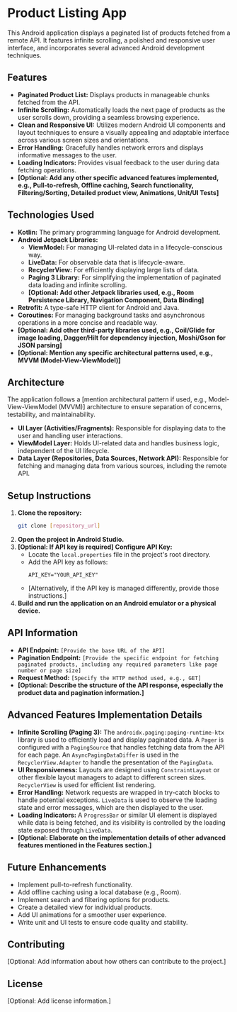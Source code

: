 # Product Listing App

This Android application displays a paginated list of products fetched from a remote API. It features infinite scrolling, a polished and responsive user interface, and incorporates several advanced Android development techniques.

## Features

* **Paginated Product List:** Displays products in manageable chunks fetched from the API.
* **Infinite Scrolling:** Automatically loads the next page of products as the user scrolls down, providing a seamless browsing experience.
* **Clean and Responsive UI:** Utilizes modern Android UI components and layout techniques to ensure a visually appealing and adaptable interface across various screen sizes and orientations.
* **Error Handling:** Gracefully handles network errors and displays informative messages to the user.
* **Loading Indicators:** Provides visual feedback to the user during data fetching operations.
* **[Optional: Add any other specific advanced features implemented, e.g., Pull-to-refresh, Offline caching, Search functionality, Filtering/Sorting, Detailed product view, Animations, Unit/UI Tests]**

## Technologies Used

* **Kotlin:** The primary programming language for Android development.
* **Android Jetpack Libraries:**
    * **ViewModel:** For managing UI-related data in a lifecycle-conscious way.
    * **LiveData:** For observable data that is lifecycle-aware.
    * **RecyclerView:** For efficiently displaying large lists of data.
    * **Paging 3 Library:** For simplifying the implementation of paginated data loading and infinite scrolling.
    * **[Optional: Add other Jetpack libraries used, e.g., Room Persistence Library, Navigation Component, Data Binding]**
* **Retrofit:** A type-safe HTTP client for Android and Java.
* **Coroutines:** For managing background tasks and asynchronous operations in a more concise and readable way.
* **[Optional: Add other third-party libraries used, e.g., Coil/Glide for image loading, Dagger/Hilt for dependency injection, Moshi/Gson for JSON parsing]**
* **[Optional: Mention any specific architectural patterns used, e.g., MVVM (Model-View-ViewModel)]**

## Architecture

The application follows a [mention architectural pattern if used, e.g., Model-View-ViewModel (MVVM)] architecture to ensure separation of concerns, testability, and maintainability.

* **UI Layer (Activities/Fragments):** Responsible for displaying data to the user and handling user interactions.
* **ViewModel Layer:** Holds UI-related data and handles business logic, independent of the UI lifecycle.
* **Data Layer (Repositories, Data Sources, Network API):** Responsible for fetching and managing data from various sources, including the remote API.

## Setup Instructions

1.  **Clone the repository:**
    ```bash
    git clone [repository_url]
    ```
2.  **Open the project in Android Studio.**
3.  **[Optional: If API key is required] Configure API Key:**
    * Locate the `local.properties` file in the project's root directory.
    * Add the API key as follows:
        ```
        API_KEY="YOUR_API_KEY"
        ```
    * [Alternatively, if the API key is managed differently, provide those instructions.]
4.  **Build and run the application on an Android emulator or a physical device.**

## API Information

* **API Endpoint:** `[Provide the base URL of the API]`
* **Pagination Endpoint:** `[Provide the specific endpoint for fetching paginated products, including any required parameters like page number or page size]`
* **Request Method:** `[Specify the HTTP method used, e.g., GET]`
* **[Optional: Describe the structure of the API response, especially the product data and pagination information.]**

## Advanced Features Implementation Details

* **Infinite Scrolling (Paging 3):** The `androidx.paging:paging-runtime-ktx` library is used to efficiently load and display paginated data. A `Pager` is configured with a `PagingSource` that handles fetching data from the API for each page. An `AsyncPagingDataDiffer` is used in the `RecyclerView.Adapter` to handle the presentation of the `PagingData`.
* **UI Responsiveness:** Layouts are designed using `ConstraintLayout` or other flexible layout managers to adapt to different screen sizes. `RecyclerView` is used for efficient list rendering.
* **Error Handling:** Network requests are wrapped in try-catch blocks to handle potential exceptions. `LiveData` is used to observe the loading state and error messages, which are then displayed to the user.
* **Loading Indicators:** A `ProgressBar` or similar UI element is displayed while data is being fetched, and its visibility is controlled by the loading state exposed through `LiveData`.
* **[Optional: Elaborate on the implementation details of other advanced features mentioned in the Features section.]**

## Future Enhancements

* Implement pull-to-refresh functionality.
* Add offline caching using a local database (e.g., Room).
* Implement search and filtering options for products.
* Create a detailed view for individual products.
* Add UI animations for a smoother user experience.
* Write unit and UI tests to ensure code quality and stability.

## Contributing

[Optional: Add information about how others can contribute to the project.]

## License

[Optional: Add license information.]